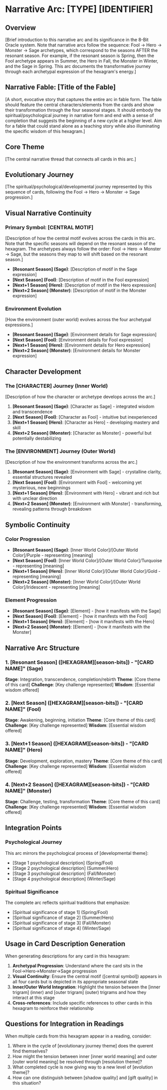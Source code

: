 # Narrative Arc: [TYPE] [IDENTIFIER]

## Overview
[Brief introduction to this narrative arc and its significance in the 8-Bit Oracle system. Note that narrative arcs follow the sequence: Fool → Hero → Monster → Sage archetypes, which correspond to the seasons AFTER the resonant season. For example, if the resonant season is Spring, then the Fool archetype appears in Summer, the Hero in Fall, the Monster in Winter, and the Sage in Spring. This arc documents the transformative journey through each archetypal expression of the hexagram's energy.]

## Narrative Fable: [Title of the Fable]

[A short, evocative story that captures the entire arc in fable form. The fable should feature the central characters/elements from the cards and show their transformation through the four seasonal stages. It should embody the spiritual/psychological journey in narrative form and end with a sense of completion that suggests the beginning of a new cycle at a higher level. Aim for a fable that could stand alone as a teaching story while also illuminating the specific wisdom of this hexagram.]

## Core Theme
[The central narrative thread that connects all cards in this arc.]

## Evolutionary Journey
[The spiritual/psychological/developmental journey represented by this sequence of cards, following the Fool → Hero → Monster → Sage progression.]

## Visual Narrative Continuity

### Primary Symbol: [CENTRAL MOTIF]
[Description of how the central motif evolves across the cards in this arc. Note that the specific seasons will depend on the resonant season of the hexagram. The archetypes always follow the order: Fool → Hero → Monster → Sage, but the seasons they map to will shift based on the resonant season.]

- **[Resonant Season] (Sage)**: [Description of motif in the Sage expression]
- **[Next Season] (Fool)**: [Description of motif in the Fool expression]
- **[Next+1 Season] (Hero)**: [Description of motif in the Hero expression]
- **[Next+2 Season] (Monster)**: [Description of motif in the Monster expression]

### Environment Evolution
[How the environment (outer world) evolves across the four archetypal expressions.]

- **[Resonant Season] (Sage)**: [Environment details for Sage expression]
- **[Next Season] (Fool)**: [Environment details for Fool expression]
- **[Next+1 Season] (Hero)**: [Environment details for Hero expression]
- **[Next+2 Season] (Monster)**: [Environment details for Monster expression]

## Character Development

### The [CHARACTER] Journey (Inner World)
[Description of how the character or archetype develops across the arc.]

1. **[Resonant Season] (Sage)**: [Character as Sage] - integrated wisdom and transcendence
2. **[Next Season] (Fool)**: [Character as Fool] - intuitive but inexperienced
3. **[Next+1 Season] (Hero)**: [Character as Hero] - developing mastery and skill
4. **[Next+2 Season] (Monster)**: [Character as Monster] - powerful but potentially destabilizing

### The [ENVIRONMENT] Journey (Outer World)
[Description of how the environment transforms across the arc.]

1. **[Resonant Season] (Sage)**: [Environment with Sage] - crystalline clarity, essential structures revealed
2. **[Next Season] (Fool)**: [Environment with Fool] - welcoming yet mysterious, new beginnings
3. **[Next+1 Season] (Hero)**: [Environment with Hero] - vibrant and rich but with unclear direction
4. **[Next+2 Season] (Monster)**: [Environment with Monster] - transforming, revealing patterns through breakdown

## Symbolic Continuity

### Color Progression
- **[Resonant Season] (Sage)**: [Inner World Color]/[Outer World Color]/Purple - representing [meaning]
- **[Next Season] (Fool)**: [Inner World Color]/[Outer World Color]/Turquoise - representing [meaning]
- **[Next+1 Season] (Hero)**: [Inner World Color]/[Outer World Color]/Gold - representing [meaning]
- **[Next+2 Season] (Monster)**: [Inner World Color]/[Outer World Color]/Iridescent - representing [meaning]

### Element Progression
- **[Resonant Season] (Sage)**: [Element] - [how it manifests with the Sage]
- **[Next Season] (Fool)**: [Element] - [how it manifests with the Fool]
- **[Next+1 Season] (Hero)**: [Element] - [how it manifests with the Hero]
- **[Next+2 Season] (Monster)**: [Element] - [how it manifests with the Monster]

## Narrative Arc Structure

### 1. [Resonant Season] ([HEXAGRAM][season-bits]) - "[CARD NAME]" (Sage)
**Stage**: Integration, transcendence, completion/rebirth
**Theme**: [Core theme of this card]
**Challenge**: [Key challenge represented]
**Wisdom**: [Essential wisdom offered]

### 2. [Next Season] ([HEXAGRAM][season-bits]) - "[CARD NAME]" (Fool)
**Stage**: Awakening, beginning, initiation
**Theme**: [Core theme of this card]
**Challenge**: [Key challenge represented]
**Wisdom**: [Essential wisdom offered]

### 3. [Next+1 Season] ([HEXAGRAM][season-bits]) - "[CARD NAME]" (Hero)
**Stage**: Development, exploration, mastery
**Theme**: [Core theme of this card]
**Challenge**: [Key challenge represented]
**Wisdom**: [Essential wisdom offered]

### 4. [Next+2 Season] ([HEXAGRAM][season-bits]) - "[CARD NAME]" (Monster)
**Stage**: Challenge, testing, transformation
**Theme**: [Core theme of this card]
**Challenge**: [Key challenge represented]
**Wisdom**: [Essential wisdom offered]

## Integration Points

### Psychological Journey
This arc mirrors the psychological process of [developmental theme]:
- [Stage 1 psychological description] (Spring/Fool)
- [Stage 2 psychological description] (Summer/Hero)
- [Stage 3 psychological description] (Fall/Monster)
- [Stage 4 psychological description] (Winter/Sage)

### Spiritual Significance
The complete arc reflects spiritual traditions that emphasize:
- [Spiritual significance of stage 1] (Spring/Fool)
- [Spiritual significance of stage 2] (Summer/Hero)
- [Spiritual significance of stage 3] (Fall/Monster)
- [Spiritual significance of stage 4] (Winter/Sage)

## Usage in Card Description Generation

When generating descriptions for any card in this hexagram:

1. **Archetypal Progression**: Understand where the card sits in the Fool→Hero→Monster→Sage progression
2. **Visual Continuity**: Ensure the central motif ([central symbol]) appears in all four cards but is depicted in its appropriate seasonal state
3. **Inner/Outer World Integration**: Highlight the tension between the [inner trigram] (inner) and [outer trigram] (outer) trigrams and how they interact at this stage
4. **Cross-references**: Include specific references to other cards in this hexagram to reinforce their relationship

## Questions for Integration in Readings

When multiple cards from this hexagram appear in a reading, consider:

1. Where in the cycle of [evolutionary journey theme] does the querent find themselves?
2. How might the tension between inner [inner world meaning] and outer [outer world meaning] be resolved through [resolution theme]?
3. What completed cycle is now giving way to a new level of [evolution theme]?
4. How can one distinguish between [shadow quality] and [gift quality] in this situation?